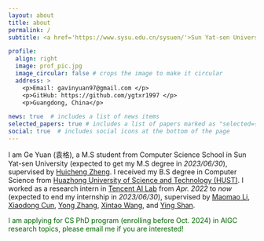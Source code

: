 ```yaml
---
layout: about
title: about
permalink: /
subtitle: <a href='https://www.sysu.edu.cn/sysuen/'>Sun Yat-sen University, China</a>. <a href='gavinyuan97@gmail.com'>gavinyuan97@gmail.com</a>. <a href='https://github.com/ygtxr1997'>GitHub</a>

profile:
  align: right
  image: prof_pic.jpg
  image_circular: false # crops the image to make it circular
  address: >
    <p>Email: gavinyuan97@gmail.com </p>
    <p>GitHub: https://github.com/ygtxr1997 </p>
    <p>Guangdong, China</p>

news: true  # includes a list of news items
selected_papers: true # includes a list of papers marked as "selected={true}"
social: true  # includes social icons at the bottom of the page
---
```


I am Ge Yuan (袁格), a M.S student from Computer Science School in Sun Yat-sen University (expected to get my M.S degree in *2023/06/30*), supervised by [Huicheng Zheng](https://scholar.google.com/citations?user=CCUQi50AAAAJ&hl=de).
I received my B.S degree in Computer Science from [Huazhong University of Science and Technology (HUST)](http://english.hust.edu.cn/).
I worked as a research intern in [Tencent AI Lab](https://ai.tencent.com/ailab/en/index) from *Apr. 2022* to *now* (expected to end my internship in *2023/06/30*), supervised by [Maomao Li](https://scholar.google.com/citations?user=ym_t6QYAAAAJ&hl=zh-CN&oi=sra), [Xiaodong Cun](https://vinthony.github.io/academic/), [Yong Zhang](https://yzhang2016.github.io/), [Xintao Wang](https://xinntao.github.io/), and [Ying Shan](https://scholar.google.com/citations?hl=zh-CN&user=4oXBp9UAAAAJ).

<font color="$006600">I am applying for CS PhD program (enrolling before Oct. 2024) in AIGC research topics, please email me if you are interested!</font>
